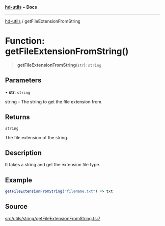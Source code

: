 [**hd-utils**](../README.md) • **Docs**

***

[hd-utils](../globals.md) / getFileExtensionFromString

# Function: getFileExtensionFromString()

> **getFileExtensionFromString**(`str`): `string`

## Parameters

• **str**: `string`

string - The string to get the file extension from.

## Returns

`string`

The file extension of the string.

## Description

It takes a string and get the extension file type.

## Example

```ts
getFileExtensionFromString("fileName.txt") => txt
```

## Source

[src/utils/string/getFileExtensionFromString.ts:7](https://github.com/AhmadHddad/h-utils/blob/8e9e542f98b1a43a336ce585dc8666b21b0e894d/src/utils/string/getFileExtensionFromString.ts#L7)
